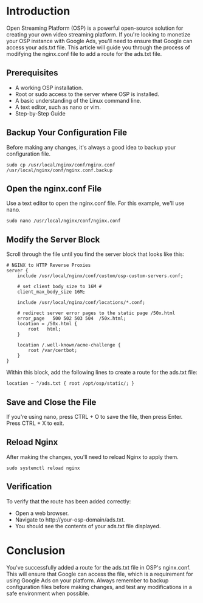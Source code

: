 # Introduction

Open Streaming Platform (OSP) is a powerful open-source solution for creating your own video streaming platform. If you're looking to monetize your OSP instance with Google Ads, you'll need to ensure that Google can access your ads.txt file. This article will guide you through the process of modifying the nginx.conf file to add a route for the ads.txt file.

## Prerequisites

- A working OSP installation.
- Root or sudo access to the server where OSP is installed.
- A basic understanding of the Linux command line.
- A text editor, such as nano or vim.
- Step-by-Step Guide

## Backup Your Configuration File

Before making any changes, it's always a good idea to backup your configuration file.

`sudo cp /usr/local/nginx/conf/nginx.conf /usr/local/nginx/conf/nginx.conf.backup`

## Open the nginx.conf File

Use a text editor to open the nginx.conf file. For this example, we'll use nano.

`sudo nano /usr/local/nginx/conf/nginx.conf`

## Modify the Server Block

Scroll through the file until you find the server block that looks like this:

    # NGINX to HTTP Reverse Proxies
    server {
        include /usr/local/nginx/conf/custom/osp-custom-servers.conf;
    
        # set client body size to 16M #
        client_max_body_size 16M;
    
        include /usr/local/nginx/conf/locations/*.conf;
    
        # redirect server error pages to the static page /50x.html
        error_page   500 502 503 504  /50x.html;
        location = /50x.html {
            root   html;
        }
    
        location /.well-known/acme-challenge {
            root /var/certbot;
        }
    }


Within this block, add the following lines to create a route for the ads.txt file:

`
    location ~ ^/ads.txt {
        root /opt/osp/static/;
    }
`

## Save and Close the File

If you're using nano, press CTRL + O to save the file, then press Enter. Press CTRL + X to exit.

## Reload Nginx

After making the changes, you'll need to reload Nginx to apply them.

`
    sudo systemctl reload nginx
`

## Verification

To verify that the route has been added correctly:

- Open a web browser.
- Navigate to http://your-osp-domain/ads.txt.
- You should see the contents of your ads.txt file displayed.

# Conclusion

You've successfully added a route for the ads.txt file in OSP's nginx.conf. This will ensure that Google can access the file, which is a requirement for using Google Ads on your platform. Always remember to backup configuration files before making changes, and test any modifications in a safe environment when possible.
